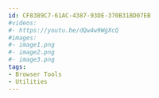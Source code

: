 ```yaml
---
id: CF8389C7-61AC-4387-93DE-370B31BD07EB
#videos:
#- https://youtu.be/dQw4w9WgXcQ
#images:
#- image1.png
#- image2.png
#- image3.png
tags:
- Browser Tools
- Utilities
---
```

